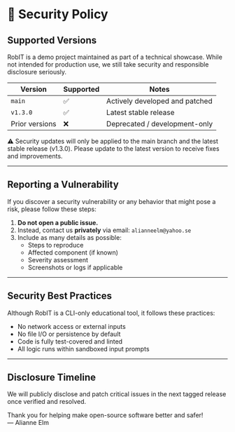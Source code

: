 # 🔐 Security Policy

## Supported Versions

RobIT is a demo project maintained as part of a technical showcase. While not intended for production use, we still take security and responsible disclosure seriously.

| Version        | Supported | Notes                          |
| -------------- | --------- | ------------------------------ |
| `main`         | ✅         | Actively developed and patched |
| `v1.3.0`       | ✅         | Latest stable release          |
| Prior versions | ❌         | Deprecated / development-only  |

⚠️ Security updates will only be applied to the main branch and the latest stable release (v1.3.0).
Please update to the latest version to receive fixes and improvements.

---

## Reporting a Vulnerability

If you discover a security vulnerability or any behavior that might pose a risk, please follow these steps:

1. **Do not open a public issue.**
2. Instead, contact us **privately** via email: `alianneelm@yahoo.se`
3. Include as many details as possible:
   - Steps to reproduce
   - Affected component (if known)
   - Severity assessment
   - Screenshots or logs if applicable

---

## Security Best Practices

Although RobIT is a CLI-only educational tool, it follows these practices:

- No network access or external inputs
- No file I/O or persistence by default
- Code is fully test-covered and linted
- All logic runs within sandboxed input prompts

---

## Disclosure Timeline

We will publicly disclose and patch critical issues in the next tagged release once verified and resolved.

Thank you for helping make open-source software better and safer!  
— Alianne Elm

